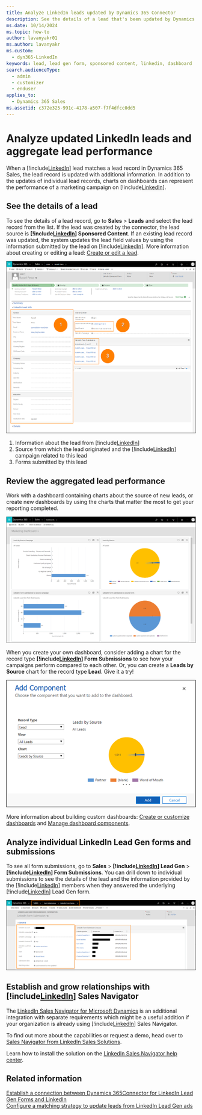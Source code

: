 ```yaml
---
title: Analyze LinkedIn leads updated by Dynamics 365 Connector
description: See the details of a lead that's been updated by Dynamics 365 Connector for LinkedIn Lead Gen Forms, and work with charts to review aggregate performance.
ms.date: 10/14/2024
ms.topic: how-to
author: lavanyakr01
ms.author: lavanyakr
ms.custom: 
  - dyn365-LinkedIn
keywords: lead, lead gen form, sponsored content, linkedin, dashboard
search.audienceType: 
  - admin
  - customizer
  - enduser
applies_to: 
  - Dynamics 365 Sales
ms.assetid: c372e325-991c-4178-a507-f7f4dfcc0dd5
---
```


# Analyze updated LinkedIn leads and aggregate lead performance

When a [!include[LinkedIn](../../includes/pn-linkedin.md)] lead matches a lead record in Dynamics 365 Sales, the lead record is updated with additional information. In addition to the updates of individual lead records, charts on dashboards can represent the performance of a marketing campaign on [!include[LinkedIn](../../includes/pn-linkedin.md)].

## See the details of a lead

To see the details of a lead record, go to **Sales** > **Leads** and select the lead record from the list. If the lead was created by the connector, the lead source is **[!include[LinkedIn](../../includes/pn-linkedin.md)] Sponsored Content**. If an existing lead record was updated, the system updates the lead field values by using the information submitted by the lead on [!include[LinkedIn](../../includes/pn-linkedin.md)].
More information about creating or editing a lead: [Create or edit a lead](../create-edit-lead-sales.md).

![Review and analyze leads and lead performance.](media/See-details-of-lead.png "Review and analyze leads and lead performance")

1. Information about the lead from [!include[LinkedIn](../../includes/pn-linkedin.md)]
2. Source from which the lead originated and the [!include[LinkedIn](../../includes/pn-linkedin.md)] campaign related to this lead
3. Forms submitted by this lead

## Review the aggregated lead performance

Work with a dashboard containing charts about the source of new leads, or create new dashboards by using the charts that matter the most to get your reporting completed.</br>

![Review aggregated lead performance.](media/Review-aggregated-lead-performance.png "Review aggregated lead performance")

When you create your own dashboard, consider adding a chart for the record type **[!include[LinkedIn](../../includes/pn-linkedin.md)] Form Submissions** to see how your campaigns perform compared to each other. Or, you can create a **Leads by Source** chart for the record type **Lead**. Give it a try!

![Add a component to dashboard.](media/Add-component-to-dashboard.png "Add a component to the dashboard")

More information about building custom dashboards: [Create or customize dashboards](/previous-versions/dynamicscrm-2016/admins-customizers-dynamics-365/mt826623(v=crm.8)) and [Manage dashboard components](/previous-versions/dynamicscrm-2016/admins-customizers-dynamics-365/mt826584(v=crm.8)).

## Analyze individual LinkedIn Lead Gen forms and submissions

To see all form submissions, go to **Sales** > **[!include[LinkedIn](../../includes/pn-linkedin.md)] Lead Gen** > **[!include[LinkedIn](../../includes/pn-linkedin.md)] Form Submissions**. You can drill down to individual submissions to see the details of the lead and the information provided by the [!include[LinkedIn](../../includes/pn-linkedin.md)] members when they answered the underlying [!include[LinkedIn](../../includes/pn-linkedin.md)] Lead Gen form. 

![Analyze LinkedIn Lead Gen Forms.](media/Analyze-LinkedIn-lead-gen-forms.png "Analyze LinkedIn Lead Gen Forms")

## Establish and grow relationships with [!include[LinkedIn](../../includes/pn-linkedin.md)] Sales Navigator

The [LinkedIn Sales Navigator for Microsoft Dynamics](https://appsource.microsoft.com/product/dynamics-365/mscrm.5ba43194-adc5-4c13-b40d-af04f549d5da?tab=overview) is an additional integration with separate requirements which might be a useful addition if your organization is already using [!include[LinkedIn](../../includes/pn-linkedin.md)] Sales Navigator.

To find out more about the capabilities or request a demo, head over to [Sales Navigator from LinkedIn Sales Solutions](https://business.linkedin.com/sales-solutions/sales-navigator). 

Learn how to install the solution on the [LinkedIn Sales Navigator help center](https://www.linkedin.com/help/sales-navigator/answer/56320/linkedin-for-microsoft-dynamics-crm).

## Related information

[Establish a connection between Dynamics 365Connector for LinkedIn Lead Gen Forms and LinkedIn](connect-dynamics-365-linkedin.md)  
[Configure a matching strategy to update leads from LinkedIn Lead Gen ads](configure-matching-strategy.md)
